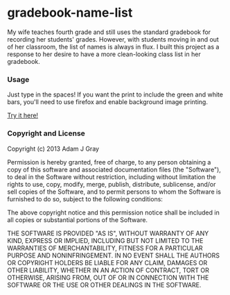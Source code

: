# gradebook-name-list

My wife teaches fourth grade and still uses the standard gradebook for 
recording her students' grades.  However, with students moving in and 
out of her classroom, the list of names is always in flux.  I built this 
project as a response to her desire to have a more clean-looking class list in
her gradebook.

### Usage

Just type in the spaces!  If you want the print to include the green and white
bars, you'll need to use firefox and enable background image printing.

[Try it here!](http://htmlpreview.github.com/adamjgray/gradebook-name-list)

### Copyright and License

Copyright (c) 2013 Adam J Gray

Permission is hereby granted, free of charge, to any person obtaining a copy
of this software and associated documentation files (the "Software"), to deal
in the Software without restriction, including without limitation the rights
to use, copy, modify, merge, publish, distribute, sublicense, and/or sell
copies of the Software, and to permit persons to whom the Software is
furnished to do so, subject to the following conditions:

The above copyright notice and this permission notice shall be included in all
copies or substantial portions of the Software.

THE SOFTWARE IS PROVIDED "AS IS", WITHOUT WARRANTY OF ANY KIND, EXPRESS OR
IMPLIED, INCLUDING BUT NOT LIMITED TO THE WARRANTIES OF MERCHANTABILITY,
FITNESS FOR A PARTICULAR PURPOSE AND NONINFRINGEMENT. IN NO EVENT SHALL THE
AUTHORS OR COPYRIGHT HOLDERS BE LIABLE FOR ANY CLAIM, DAMAGES OR OTHER
LIABILITY, WHETHER IN AN ACTION OF CONTRACT, TORT OR OTHERWISE, ARISING FROM,
OUT OF OR IN CONNECTION WITH THE SOFTWARE OR THE USE OR OTHER DEALINGS IN THE
SOFTWARE.